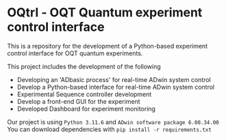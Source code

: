 # OQtrl - OQT Quantum experiment control interface

This is a repository for the development of a Python-based experiment control interface for OQT quantum experiments.

This project includes the development of the following

- Developing an 'ADbasic process' for real-time ADwin system control
- Develop a Python-based interface for real-time ADwin system control
- Experimental Sequence controller development
- Develop a front-end GUI for the experiment
- Developed Dashboard for experiment monitoring

Our project is using `Python 3.11.6` and `ADwin software package 6.00.34.00`
You can download dependencies with `pip install -r requirements.txt`
